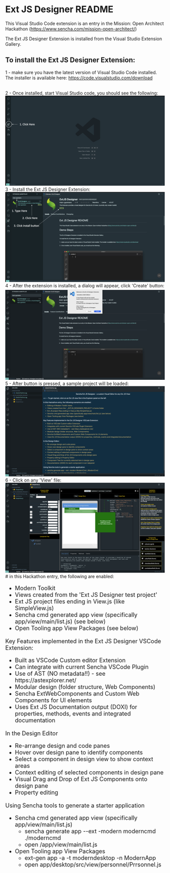# Ext JS Designer README

This Visual Studio Code extension is an entry in the Mission: Open Architect Hackathon (https://www.sencha.com/mission-open-architect/)

The Ext JS Designer Extension is installed from the Visual Studio Extension Gallery.

## To install the Ext JS Designer Extension:

1 - make sure you have the latest version of Visual Studio Code installed.
    The installer is available here: https://code.visualstudio.com/download

<br>
2 - Once installed, start Visual Studio code, you should see the following:
<img src="https://raw.githubusercontent.com/mgusmano/extjsdesigner/master/documentation/1-empty.png"/>

<br>
3 - Install the Ext JS Designer Extension:
<img src="https://raw.githubusercontent.com/mgusmano/extjsdesigner/master/documentation/2-install.png"/>

<br>
4 - After the extension is installed, a dialog will appear, click 'Create' button:
<img src="https://raw.githubusercontent.com/mgusmano/extjsdesigner/master/documentation/3-rundialog.png"/>

<br>
5 - After button is pressed, a sample project will be loaded:
<img src="https://raw.githubusercontent.com/mgusmano/extjsdesigner/master/documentation/4-clickonthisfirst.png"/>

<br>
6 - Click on any 'View' file:
<img src="https://raw.githubusercontent.com/mgusmano/extjsdesigner/master/documentation/5-designer.png"/>

<br>
# in this Hackathon entry, the following are enabled:

<ul style="font-size:18px;">
<li>Modern Toolkit
<li>Views created from the 'Ext JS Designer test project'
<li>Ext JS project files ending in View.js (like SimpleView.js)
<li>Sencha cmd generated app view (specifically app/view/main/list.js) (see below)
<li>Open Tooling app View Packages (see below)
</ul>

<div style="margin-top:20px;font-size:18px;">
Key Features implemented in the Ext JS Designer VSCode Extension:
</div>

<ul style="font-size:18px;">
<li>Built as VSCode Custom editor Extension
<li>Can integrate with current Sencha VSCode Plugin
<li>Use of AST (NO metadata!!) - see https://astexplorer.net/
<li>Modular design (folder structure, Web Components)
<li>Sencha ExtWebComponents and Custom Web Components for UI elements
<li>Uses Ext JS Documentation output (DOXI) for properties, methods, events and integrated documentation
</ul>

<div style="margin-top:20px;font-size:18px;">
In the Design Editor
</div>

<ul style="font-size:18px;">
<li>Re-arrange design and code panes
<li>Hover over design pane to identify components
<li>Select a component in design view to show context areas
<li>Context editing of selected components in design pane
<li>Visual Drag and Drop of Ext JS Components onto design pane
<li>Property editing
</ul>

<div style="margin-top:20px;font-size:18px;">
Using Sencha tools to generate a starter application
</div>

<ul style="font-size:18px;">
<li>Sencha cmd generated app view (specifically app/view/main/list.js)
<ul>
<li>sencha generate app --ext -modern moderncmd ./moderncmd
<li>open /app/view/main/list.js
</ul>
<li>Open Tooling app View Packages
<ul>
<li>ext-gen app -a -t moderndesktop -n ModernApp
<li>open app/desktop/src/view/personnel/Prrsonnel.js
</ul>
</ul>
